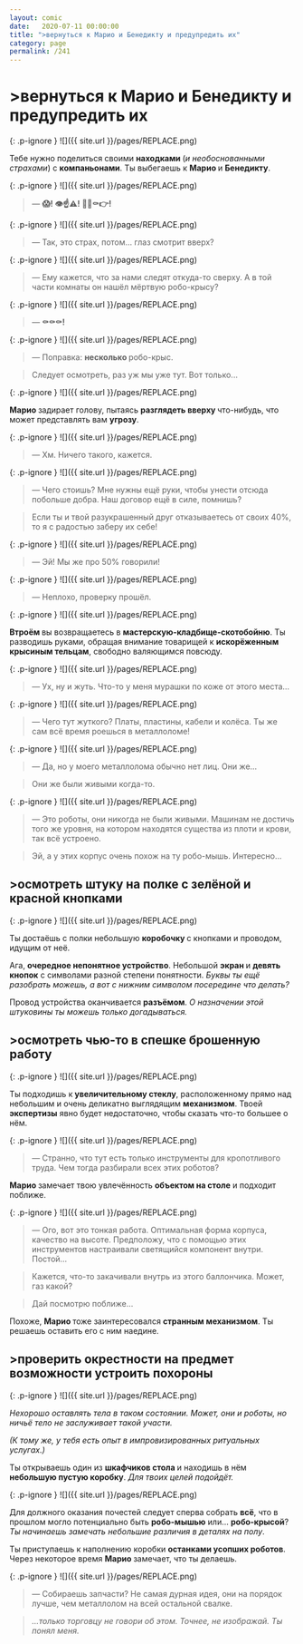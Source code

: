 ```yaml
---
layout: comic
date:   2020-07-11 00:00:00 
title: ">вернуться к Марио и Бенедикту и предупредить их"
category: page
permalink: /241
---
```

# >вернуться к Марио и Бенедикту и предупредить их

{: .p-ignore }
![]({{ site.url }}/pages/REPLACE.png)

Тебе нужно поделиться своими <strong>находками </strong>(<em>и необоснованными страхами</em>) с <strong>компаньонами</strong>. Ты выбегаешь к <strong>Марио </strong>и <strong>Бенедикту</strong>.

{: .p-ignore }
![]({{ site.url }}/pages/REPLACE.png)

<blockquote>— <strong>😱! 👁️☝️⚠️! 🤖🐀⚰️👉!</strong></blockquote>

{: .p-ignore }
![]({{ site.url }}/pages/REPLACE.png)

<blockquote>— Так, это страх, потом… глаз смотрит вверх?</blockquote>

{: .p-ignore }
![]({{ site.url }}/pages/REPLACE.png)

<blockquote>— Ему кажется, что за нами следят откуда-то сверху. А в той части комнаты он нашёл мёртвую робо-крысу?</blockquote>

{: .p-ignore }
![]({{ site.url }}/pages/REPLACE.png)

<blockquote>— <strong>⚰️⚰️⚰️!</strong></blockquote>

{: .p-ignore }
![]({{ site.url }}/pages/REPLACE.png)

<blockquote>— Поправка: <strong>несколько </strong>робо-крыс.</blockquote>

<blockquote>Следует осмотреть, раз уж мы уже тут. Вот только...</blockquote>

{: .p-ignore }
![]({{ site.url }}/pages/REPLACE.png)

<strong>Марио </strong>задирает голову, пытаясь <strong>разглядеть вверху </strong>что-нибудь, что может представлять вам <strong>угрозу</strong>.

{: .p-ignore }
![]({{ site.url }}/pages/REPLACE.png)

<blockquote>— Хм. Ничего такого, кажется.</blockquote>

{: .p-ignore }
![]({{ site.url }}/pages/REPLACE.png)

<blockquote>— Чего стоишь? Мне нужны ещё руки, чтобы унести отсюда побольше добра. Наш договор ещё в силе, помнишь?</blockquote>

<blockquote>Если ты и твой разукрашенный друг отказываетесь от своих 40%, то я с радостью заберу их себе!</blockquote>

{: .p-ignore }
![]({{ site.url }}/pages/REPLACE.png)

<blockquote>— Эй! Мы же про 50% говорили!</blockquote>

{: .p-ignore }
![]({{ site.url }}/pages/REPLACE.png)

<blockquote>— Неплохо, проверку прошёл.</blockquote>

{: .p-ignore }
![]({{ site.url }}/pages/REPLACE.png)

<strong>Втроём </strong>вы возвращаетесь в <strong>мастерскую-кладбище-скотобойню</strong>. Ты разводишь руками, обращая внимание товарищей к <strong>искорёженным крысиным тельцам</strong>, свободно валяющимся повсюду.

{: .p-ignore }
![]({{ site.url }}/pages/REPLACE.png)

<blockquote>— Ух, ну и жуть. Что-то у меня мурашки по коже от этого места…</blockquote>

{: .p-ignore }
![]({{ site.url }}/pages/REPLACE.png)

<blockquote>— Чего тут жуткого? Платы, пластины, кабели и колёса. Ты же сам всё время роешься в металлоломе!</blockquote>

{: .p-ignore }
![]({{ site.url }}/pages/REPLACE.png)

<blockquote>— Да, но у моего металлолома обычно нет лиц. Они же…</blockquote>

<blockquote>Они же были живыми когда-то.</blockquote>

{: .p-ignore }
![]({{ site.url }}/pages/REPLACE.png)

<blockquote>— Это роботы, они никогда не были живыми. Машинам не достичь того же уровня, на котором находятся существа из плоти и крови, так всё устроено.</blockquote>

<blockquote>Эй, а у этих корпус очень похож на ту робо-мышь. Интересно...</blockquote>

## >осмотреть штуку на полке с зелёной и красной кнопками

{: .p-ignore }
![]({{ site.url }}/pages/REPLACE.png)

Ты достаёшь с полки небольшую <strong>коробочку </strong>с кнопками и проводом, идущим от неё.

Ага, <strong>очередное непонятное устройство</strong>. Небольшой <strong>экран </strong>и <strong>девять кнопок</strong> с символами разной степени понятности. <em>Буквы ты ещё разобрать можешь, а вот с нижним символом посередине что делать?</em>

Провод устройства оканчивается <strong>разъёмом</strong>. <em>О назначении этой штуковины ты можешь только догадываться.</em>

## >осмотреть чью-то в спешке брошенную работу

{: .p-ignore }
![]({{ site.url }}/pages/REPLACE.png)

Ты подходишь к<strong> увеличительному стеклу</strong>, расположенному прямо над небольшим и очень деликатно выглядящим <strong>механизмом</strong>. Твоей <strong>экспертизы</strong> явно будет недостаточно, чтобы сказать что-то большее о нём.

{: .p-ignore }
![]({{ site.url }}/pages/REPLACE.png)

<blockquote>— Странно, что тут есть только инструменты для кропотливого труда. Чем тогда разбирали всех этих роботов?</blockquote>

<strong>Марио </strong>замечает твою увлечённость <strong>объектом на столе</strong> и подходит поближе.

{: .p-ignore }
![]({{ site.url }}/pages/REPLACE.png)

<blockquote>— Ого, вот это тонкая работа. Оптимальная форма корпуса, качество на высоте. Предположу, что с помощью этих инструментов настраивали светящийся компонент внутри. Постой…</blockquote>

<blockquote>Кажется, что-то закачивали внутрь из этого баллончика. Может, газ какой?</blockquote>

<blockquote>Дай посмотрю поближе...</blockquote>

Похоже, <strong>Марио </strong>тоже заинтересовался <strong>странным механизмом</strong>. Ты решаешь оставить его с ним наедине.

## >проверить окрестности на предмет возможности устроить похороны

{: .p-ignore }
![]({{ site.url }}/pages/REPLACE.png)

<em>Нехорошо оставлять тела в таком состоянии. Может, они и роботы, но ничьё тело не заслуживает такой участи.</em>

<em>(К тому же, у тебя есть опыт в импровизированных ритуальных услугах.)</em>

Ты открываешь один из <strong>шкафчиков стола </strong>и находишь в нём <strong>небольшую пустую коробку</strong>. <em>Для твоих целей подойдёт.</em>

{: .p-ignore }
![]({{ site.url }}/pages/REPLACE.png)

Для должного оказания почестей следует сперва собрать <strong>всё</strong>, что в прошлом могло потенциально быть <strong>робо-мышью</strong> или… <strong>робо-крысой</strong>? <em>Ты начинаешь замечать небольшие различия в деталях на полу</em>.

Ты приступаешь к наполнению коробки <strong>останками усопших роботов</strong>. Через некоторое время <strong>Марио </strong>замечает, что ты делаешь.

{: .p-ignore }
![]({{ site.url }}/pages/REPLACE.png)

<blockquote>— Собираешь запчасти? Не самая дурная идея, они на порядок лучше, чем металлолом на всей остальной свалке.</blockquote>

<blockquote><em>…только торговцу не говори об этом. Точнее, не изображай. Ты понял меня.</em></blockquote>
